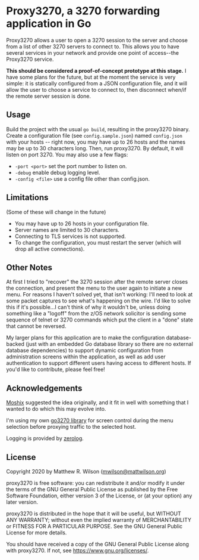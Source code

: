 Proxy3270, a 3270 forwarding application in Go
==============================================

Proxy3270 allows a user to open a 3270 session to the server and choose from a list of other 3270 servers to connect to. This allows you to have several services in your network and provide one point of access--the Proxy3270 service.

**This should be considered a proof-of-concept prototype at this stage.** I have some plans for the future, but at the moment the service is very simple: it is statically configured from a JSON configuration file, and it will allow the user to choose a service to connect to, then disconnect when/if the remote server session is done.

Usage
-----

Build the project with the usual `go build`, resulting in the proxy3270 binary. Create a configuration file (see `config.sample.json`) named `config.json` with your hosts -- right now, you may have up to 26 hosts and the names may be up to 30 characters long. Then, run proxy3270. By default, it will listen on port 3270. You may also use a few flags:

 - `-port <port>` set the port number to listen on.
 - `-debug` enable debug logging level.
 - `-config <file>` use a config file other than config.json.

Limitations
-----------

(Some of these will change in the future)

 - You may have up to 26 hosts in your configuration file.
 - Server names are limited to 30 characters.
 - Connecting to TLS services is not supported.
 - To change the configuration, you must restart the server (which will drop all active connections).

Other Notes
-----------

At first I tried to "recover" the 3270 session after the remote server closes the connection, and present the menu to the user again to initiate a new menu. For reasons I haven't solved yet, that isn't working: I'll need to look at some packet captures to see what's happening on the wire. I'd like to solve this if it's possible...I can't think of why it wouldn't be, unless doing something like a "logoff" from the z/OS network solicitor is sending some sequence of telnet or 3270 commands which put the client in a "done" state that cannot be reversed.

My larger plans for this application are to make the configuration database-backed (just with an embedded Go database library so there are no external database dependencies) to support dynamic configuration from administration screens within the application, as well as add user authentication to support different users having access to different hosts. If you'd like to contribute, please feel free!

Acknowledgements
----------------

[Moshix](https://github.com/moshix) suggested the idea originally, and it fit in well with something that I wanted to do which this may evolve into.

I'm using my own [go3270 library](https://github.com/racingmars/go3270/) for screen control during the menu selection before proxying traffic to the selected host.

Logging is provided by [zerolog](https://github.com/rs/zerolog).

License
-------

Copyright 2020 by Matthew R. Wilson (mwilson@mattwilson.org)

proxy3270 is free software: you can redistribute it and/or modify it under the terms of the GNU General Public License as published by the Free Software Foundation, either version 3 of the License, or (at your option) any later version.

proxy3270 is distributed in the hope that it will be useful, but WITHOUT ANY WARRANTY; without even the implied warranty of MERCHANTABILITY or FITNESS FOR A PARTICULAR PURPOSE. See the GNU General Public License for more details.

You should have received a copy of the GNU General Public License along with proxy3270. If not, see <https://www.gnu.org/licenses/>.